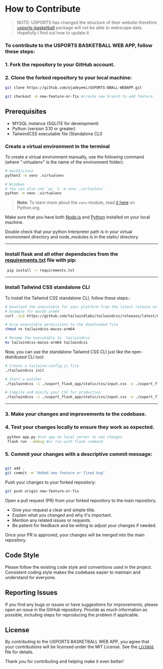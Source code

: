 # How to Contribute

> NOTE: USPORTS has changed the structure of their website therefore [usports-basketball](https://github.com/ojadeyemi/usports-basketball "Python package for current usports basketball stats") package will not be able to webscape data. Hopefully I find out how to update it.

### To contribute to the USPORTS BASKETBALL WEB APP, follow these steps:

### 1. Fork the repository to your GitHub account.

### 2. Clone the forked repository to your local machine:

```bash
git clone https://github.com/ojadeyemi/USPORTS-BBALL-WEBAPP.git

git checkout -b new-feature-or-fix #create new branch to add feature
```

## Prerequisites

- MYSQL instance (SQLITE for development)
- Python (version 3.10 or greater)
- TailwindCSS executable file (Standalone CLI)

### Create a virtual environment in the terminal

To create a virtual environment manually, use the following command (where ".virtualenv" is the name of the environment folder):

```bash
# macOS/Linux
python3 -m venv .virtualenv

# Windows
# You can also use `py -3 -m venv .virtualenv`
python -m venv .virtualenv
```

> **Note**: To learn more about the `venv` module, read [it here](https://docs.python.org/3/library/venv.html) on Python.org.

Make sure that you have both [Node.js](https://nodejs.org/en) and [Python](https://www.python.org/) installed on your local machine.

Double check that your python Interpreter path is in your virtual environment directory and node_modules is in the static/ directory.

---

### Install flask and all other dependacies from the [requirements.txt](requirements.txt) file with pip:

```bash
 pip install -r requirements.txt
```

---

### Install Tailwind CSS standalone CLI

To install the Tailwind CSS standalone CLI, follow these steps::

```bash
# Download the executable for your platform from the latest release on GitHub
# Example for macOS arm64
curl -sLO https://github.com/tailwindlabs/tailwindcss/releases/latest/download/tailwindcss-macos-arm64

# Give executable permissions to the downloaded file
chmod +x tailwindcss-macos-arm64

# Rename the executable to `tailwindcss`
mv tailwindcss-macos-arm64 tailwindcss
```

Now, you can use the standalone Tailwind CSS CLI just like the npm-distributed CLI tool:

```bash
# Create a tailwind.config.js file
./tailwindcss init

# Start a watcher
./tailwindcss -i ./usport_flask_app/static/css/input.css -o ./usport_flask_app/static/css/output.css --watch

# Compile and minify your CSS for production
./tailwindcss -i ./usport_flask_app/static/css/input.css -o ./usport_flask_app/static/css/output.css --minify
```

---

### 3. Make your changes and improvements to the codebase.

### 4. Test your changes locally to ensure they work as expected.

```bash
 python app.py #run app on local server to see changes
 flask run --debug #or run with flask command
```

### 5. Commit your changes with a descriptive commit message:

```bash

git add .
git commit -m "Added new feature or fixed bug"
```

Push your changes to your forked repository:

```bash
git push origin new-feature-or-fix
```

Open a pull request (PR) from your forked repository to the main repository.

- Give your request a clear and simple title.
- Explain what you changed and why it's important.
- Mention any related issues or requests.
- Be patient for feedback and be willing to adjust your changes if needed.

Once your PR is approved, your changes will be merged into the main repository.

## Code Style

Please follow the existing code style and conventions used in the project. Consistent coding style makes the codebase easier to maintain and understand for everyone.

## Reporting Issues

If you find any bugs or issues or have suggestions for improvements, please open an issue in the GitHub repository. Provide as much information as possible, including steps for reproducing the problem if applicable.

## License

By contributing to the USPORTS BASKETBALL WEB APP, you agree that your contributions will be licensed under the MIT License. See the [`LICENSE`](LICENSE) file for details.

Thank you for contributing and helping make it even better!
